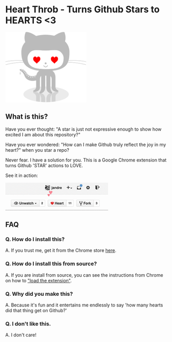 # Heart Throb - Turns Github Stars to HEARTS <3

<img src="https://raw.githubusercontent.com/jandre/heartthrob/master/logo.png" width="50%"/>

## What is this?

Have you ever thought: "A star is just not expressive enough to show how excited I am about this repository?"

Have you ever wondered: "How can I make Github truly reflect the joy in my heart?" when you star a repo?

Never fear.  I have a solution for you.  This is a Google Chrome extension that turns Github 'STAR' actions to LOVE. 

See it in action: 

![screenshot](https://raw.githubusercontent.com/jandre/heartthrob/master/screenshot.gif)

## FAQ

### Q. How do I install this?

A. If you trust me, get it from the Chrome store [here](https://chrome.google.com/webstore/detail/github-heart-throb/nlabeldifnjcmojijjihlmpmoogjeocn).

### Q. How do I install this from source?

A. If you are install from source, you can see the instructions from Chrome on how to ["load the extension"](https://developer.chrome.com/extensions/getstarted#unpacked).

### Q. Why did you make this? 

A. Because it's fun and it entertains me endlessly to say 'how many hearts did that thing get on Github?' 

### Q. I don't like this.

A. I don't care!
